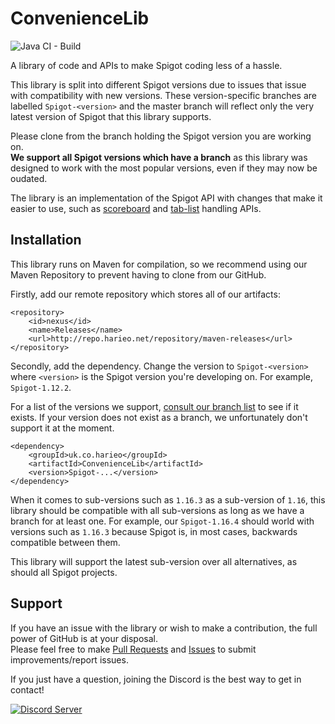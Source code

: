 # ConvenienceLib
![Java CI - Build](https://github.com/Harieo/ConvenienceLib/workflows/Java%20CI%20-%20Build/badge.svg)

A library of code and APIs to make Spigot coding less of a hassle.  

This library is split into different Spigot versions due to issues that issue with compatibility with new versions. 
These version-specific branches are labelled `Spigot-<version>` and the master branch will reflect only the very latest
version of Spigot that this library supports.  

Please clone from the branch holding the Spigot version you are working on.  
**We support all Spigot versions which have a branch** as this library was designed to work with the most 
popular versions, even if they may now be oudated.

The library is an implementation of the Spigot API with changes that
make it easier to use, such as 
[scoreboard](https://github.com/Harieo/ConvenienceLib/tree/master/src/main/java/uk/co/harieo/ConvenienceLib/scoreboards)
and [tab-list](https://github.com/Harieo/ConvenienceLib/tree/master/src/main/java/uk/co/harieo/ConvenienceLib/scoreboards/tablist)
handling APIs.

## Installation
This library runs on Maven for compilation, so we recommend using our Maven Repository to prevent having to clone from 
our GitHub. 

Firstly, add our remote repository which stores all of our artifacts:
```
<repository>
    <id>nexus</id>
    <name>Releases</name>
    <url>http://repo.harieo.net/repository/maven-releases</url>
</repository>
```

Secondly, add the dependency. Change the version to `Spigot-<version>` where `<version>` is the Spigot version you're 
developing on. For example, `Spigot-1.12.2`.  

For a list of the versions we support, [consult our branch list](https://github.com/Harieo/ConvenienceLib/branches) 
to see if it exists. If your version does not exist as a branch, we unfortunately don't support it at the moment.

```
<dependency>
    <groupId>uk.co.harieo</groupId>
    <artifactId>ConvenienceLib</artifactId>
    <version>Spigot-...</version>
</dependency>
```

When it comes to sub-versions such as `1.16.3` as a sub-version of `1.16`, this library should be compatible with all
sub-versions as long as we have a branch for at least one. For example, our `Spigot-1.16.4` 
should world with versions such as `1.16.3` because Spigot is, in most cases, backwards compatible between them.  

This library will support the latest sub-version over all alternatives, as should all Spigot projects.

## Support
If you have an issue with the library or wish to make a contribution, the full power of GitHub is at your disposal.  
Please feel free to make [Pull Requests](https://github.com/Harieo/ConvenienceLib/pulls) and 
[Issues](https://github.com/Harieo/ConvenienceLib/issues) to submit improvements/report issues.

If you just have a question, joining the Discord is the best way to get in contact! 

[![Discord Server](https://discordapp.com/api/guilds/679733506427191330/embed.png?style=banner2)](https://discord.gg/zTwWZAR)
